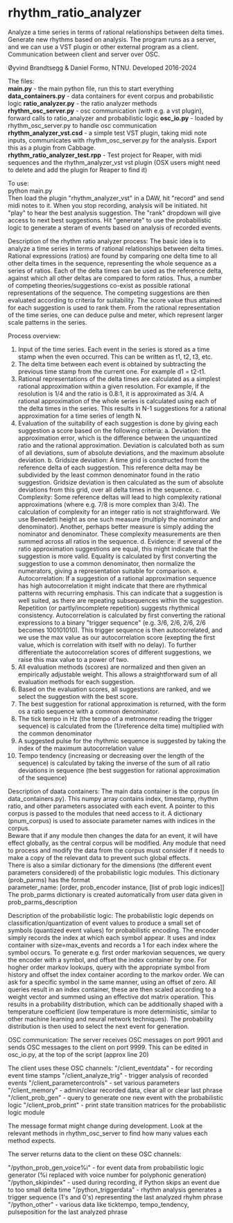 # rhythm_ratio_analyzer
Analyze a time series in terms of rational relationships between delta times. Generate new rhythms based on analysis.
The program runs as a server, and we can use a VST plugin or other external program as a client.
Communication between client and server over OSC.

Øyvind Brandtsegg & Daniel Formo, NTNU. 
Developed 2016-2024

The files:  
**main.py** - the main python file, run this to start everything
**data_containers.py** - data containers for event corpus and probabilistic logic
**ratio_analyzer.py** - the ratio analyzer methods  
**rhythm_osc_server.py** - osc communication (with e.g. a vst plugin), forward calls to ratio_analyzer and probabilistic logic
**osc_io.py** - loaded by rhythm_osc_server.py to handle osc communication  
**rhythm_analyzer_vst.csd** - a simple test VST plugin, taking midi note inputs, communicates with rhythm_osc_server.py for the analysis. Export this as a plugin from Cabbage.  
**rhythm_ratio_analyzer_test.rpp** - Test project for Reaper, with midi sequences and the rhythm_analyzer_vst vst plugin (OSX users might need to delete and add the plugin for Reaper to find it)  

To use:  
python main.py  
Then load the plugin "rhythm_analyzer_vst" in a DAW, hit "record" and send midi notes to it. When you stop recording, analysis will be initiated. hit "play" to hear the best analysis suggestion. The "rank" dropdown will give access to next best suggestions.  Hit "generate" to use the probabilistic logic to generate a steram of events based on analysis of recorded events.

Description of the rhythm ratio analyzer process:
The basic idea is to analyze a time series in terms of rational relationships between delta times. Rational expressions (ratios) are found by comparing one delta time to all other delta times in the sequence, representing the whole sequence as a series of ratios. Each of the delta times can be used as the reference delta, against which all other deltas are compared to form ratios. Thus, a number of competing theories/suggestions co-exist as possible rational representations of the sequence. The competing suggestions are then evaluated according to criteria for suitability. The score value thus attained for each suggestion is used to rank them. From the rational representation of the time series, one can deduce pulse and meter, which represent larger scale patterns in the series.

Process overview:
1.	Input of the time series. Each event in the series is stored as a time stamp when the even occurred. This can be written as t1, t2, t3, etc.
2.	The delta time between each event is obtained by subtracting the previous time stamp from the current one. For example d1 = t2-t1. 
3.	Rational representations of the delta times are calculated as a simplest rational approximation within a given resolution. For example, if the resolution is 1/4 and the ratio is 0.8:1, it is approximated as 3/4. A rational approximation of the whole series is calculated using each of the delta times in the series. This results in N-1 suggestions for a rational approximation for a time series of length N.
4.	Evaluation of the suitability of each suggestion is done by giving each suggestion a score based on the following criteria:
a.	Deviation: the approximation error, which is the difference between the unquantized ratio and the rational approximation. Deviation is calculated both as sum of all deviations, sum of absolute deviations, and the maximum absolute deviation.
b.	Gridsize deviation: A time grid is constructed from the reference delta of each suggestion. This reference delta may be subdivided by the least common denominator found in the ratio suggestion. Gridsize deviation is then calculated as the sum of absolute deviations from this grid, over all delta times in the sequence.
c.	Complexity: Some reference deltas will lead to high complexity rational approximations (where e.g. 7/8 is more complex than 3/4). The calculation of complexity for an integer ratio is not straightforward. We use Benedetti height as one such measure (multiply the nominator and denominator). Another, perhaps better measure is simply adding the nominator and denominator. These complexity measurements are then summed across all ratios in the sequence.
d.	Evidence: if several of the ratio approximation suggestions are equal, this might indicate that the suggestion is more valid. Equality is calculated by first converting the suggestion to use a common denominator, then normalize the numerators, giving a representation suitable for comparison.
e.	Autocorrelation: If a suggestion of a rational approximation sequence has high autocorrelation it might indicate that there are rhythmical patterns with recurring emphasis. This can indicate that a suggestion is well suited, as there are repeating subsequences within the suggestion. Repetition (or partly/incomplete repetition) suggests rhythmical consistency. Autocorrelation is calculated by first converting the rational expressions to a binary "trigger sequence" (e.g. 3/6, 2/6, 2/6, 2/6 becomes 100101010). This trigger sequence is then autocorrelated, and we use the max value as our autocorrelation score (exepting the first value, which is correlation with itself with no delay). To further differentiate the autocorrelation scores of different suggestions, we raise this max value to a power of two.
5.	All evaluation methods (scores) are normalized and then given an empirically adjustable weight. This allows a straightforward sum of all evaluation methods for each suggestion.
6.	Based on the evaluation scores, all suggestions are ranked, and we select the suggestion with the best score.
7.	The best suggestion for rational approximation is returned, with the form os a ratio sequence with a common denominator.
8.	The tick tempo in Hz (the tempo of a metronome reading the trigger sequence) is calculated from the (1/reference delta time) multiplied with the common denominator
9.	A suggested pulse for the rhythmic sequence is suggested by taking the index of the maximum autocorrelation value
10.	Tempo tendency (increasing or decreasing over the length of the sequence) is calculated by taking the inverse of the sum of all ratio deviations in sequence (the best suggestion for rational approximation of the sequence)

Description of daata containers:
The main data container is the corpus (in data_containers.py). This numpy array contains index, timestamp, rhythm ratio, and other parameters associated with each event. A pointer to this corpus is passed to the modules that need access to it. 
A dictionary (pnum_corpus) is used to associate parameter names with indices in the corpus.  
Beware that if any module then changes the data for an event, it will have effect globally, as the central corpus will be modified. Any module that need to process and modify the data from the corpus must consider if it needs to make a copy of the relevant data to prevent such global effects.  
There is also a similar dictionary for the dimensions (the different event parameters considered) of the probabilistic logic modules. This dictionary (prob_parms) has the format   
parameter_name: [order, prob_encoder instance, [list of prob logic indices]]
The prob_parms dictionary is created automatically from user data given in prob_parms_description


Description of the probabilistic logic:
The probabilistic logic depends on classification/quantization of event values to produce a small set of symbols (quantized event values) for probabilistic encoding. The encoder simply records the index at which each symbol appear. It uses and index container with size=max_events and records a 1 for each index where the symbol occurs. To generate e.g. first order markovian sequences, we query the encoder with a symbol, and offset the index container by one. For hogher order markov lookups, query with the appropriate symbol from history and offset the index container acording to the markov order. We can ask for a specific symbol in the same manner, using an offset of zero. All queries result in an index container, these are then scaled according to a weight vector and summed using an effective dot matrix operation. This results in a probability distribution, which can be additionally shaped with a temperature coefficient (low temperature is more deterministic, similar to other machine learning and neural network techniques). The probability distribution is then used to select the next event for generation.

OSC communication:
The server receives OSC messages on port 9901 and sends OSC messages to the client on port 9999.
This can be edited in osc_io.py, at the top of the script (approx line 20)

The client uses these OSC channels:
"/client_eventdata" - for recording event time stamps
"/client_analyze_trig" - trigger analysis of recorded events
"/client_parametercontrols" - set various parameters
"/client_memory" - admin/clear recorded data, clear all or clear last phrase
"/client_prob_gen" - query to generate one new event with the probabilistic logic
"/client_prob_print" - print state transition matrices for the probabilistic logic module

The message format might change during development. Look at the relevant methods in rhythm_osc_server to find how many values each method expects.

The server returns data to the client on these OSC channels:

"/python_prob_gen_voice%i" - for event data from probabilistic logic generator (%i replaced with voice number for polyphonic generation)
"/python_skipindex" - used during recording, if Python skips an event due to too small delta time
"/python_triggerdata" - rhythm analysis generates a trigger sequence (1's and 0's) representing the last analyzed rhyhm phrase
 "/python_other" - various data like ticktempo, tempo_tendency, pulseposition for the last analyzed phrase
